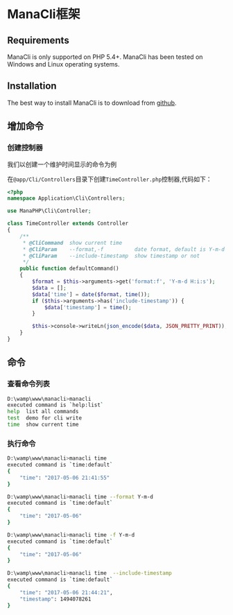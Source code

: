 ManaCli框架
=================

Requirements
------------

ManaCli is only supported on PHP 5.4+. ManaCli has been tested on Windows and Linux operating systems.

Installation
------------

The best way to install ManaCli is to download from [github](https://github.com/manaphp/manacli).

## 增加命令

### 创建控制器

我们以创建一个维护时间显示的命令为例

在`@app/Cli/Controllers`目录下创建`TimeController.php`控制器,代码如下：

```php
<?php
namespace Application\Cli\Controllers;

use ManaPHP\Cli\Controller;

class TimeController extends Controller
{
    /**
     * @CliCommand  show current time
     * @CliParam    --format,-f          date format, default is Y-m-d H:i:s
     * @CliParam    --include-timestamp  show timestamp or not
     */
    public function defaultCommand()
    {
        $format = $this->arguments->get('format:f', 'Y-m-d H:i:s');
        $data = [];
        $data['time'] = date($format, time());
        if ($this->arguments->has('include-timestamp')) {
            $data['timestamp'] = time();
        }

        $this->console->writeLn(json_encode($data, JSON_PRETTY_PRINT));
    }
}
```

## 命令

### 查看命令列表

```bash
D:\wamp\www\manacli>manacli
executed command is `help:list`
help  list all commands
test  demo for cli write
time  show current time
```

### 执行命令

```bash
D:\wamp\www\manacli>manacli time
executed command is `time:default`
{
    "time": "2017-05-06 21:41:55"
}

D:\wamp\www\manacli>manacli time --format Y-m-d
executed command is `time:default`
{
    "time": "2017-05-06"
}

D:\wamp\www\manacli>manacli time -f Y-m-d
executed command is `time:default`
{
    "time": "2017-05-06"
}

D:\wamp\www\manacli>manacli time  --include-timestamp
executed command is `time:default`
{
    "time": "2017-05-06 21:44:21",
    "timestamp": 1494078261
}
```
